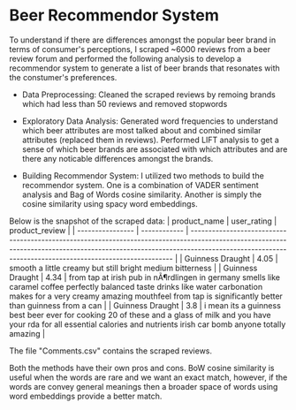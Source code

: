 # Beer Recommendor System

To understand if there are differences amongst the popular beer brand in terms of consumer's perceptions, I scraped ~6000 reviews from a beer review forum and performed the following analysis to develop a recommendor system to generate a list of beer brands that resonates with the constumer's preferences.

- Data Preprocessing: 
Cleaned the scraped reviews by remoing brands which had less than 50 reviews and removed stopwords

- Exploratory Data Analysis:
Generated word frequencies to understand which beer attributes are most talked about and combined similar attributes (replaced them in reviews). Performed LIFT analysis to get a sense of which beer brands are associated with which attributes and are there any noticable differences amongst the brands.

- Building Recommendor System:
I utilized two methods to build the recommendor system. One is a combination of VADER sentiment analysis and Bag of Words cosine similarity. Another is simply the cosine similarity using spacy word embeddings.


Below is the snapshot of the scraped data:
| product\_name    | user\_rating | product\_review                                                                                                                                                                                                                       |
| ---------------- | ------------ | ------------------------------------------------------------------------------------------------------------------------------------------------------------------------------------------------------------------------------------- |
| Guinness Draught | 4.05         | smooth a little creamy but still bright medium bitterness                                                                                                                                                                             |
| Guinness Draught | 4.34         | from tap at irish pub in nÃ¶rdlingen in germany smells like caramel coffee perfectly balanced taste drinks like water carbonation makes for a very creamy amazing mouthfeel from tap is significantly better than guinness from a can |
| Guinness Draught | 3.8          | i mean its a guinness best beer ever for cooking 20 of these and a glass of milk and you have your rda for all essential calories and nutrients irish car bomb anyone totally amazing                                                 |

The file "Comments.csv" contains the scraped reviews.

Both the methods have their own pros and cons. BoW cosine similarity is useful when the words are rare and we want an exact match, however, if the words are convey general meanings then a broader space of words using word embeddings provide a better match.




